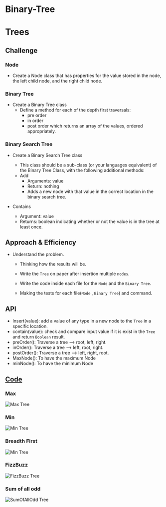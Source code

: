 # Binary-Tree

# Trees
<!-- Short summary or background information -->

## Challenge
<!-- Description of the challenge -->
### Node

- Create a Node class that has properties for the value stored in the node, the left child node, and the right child node.

### Binary Tree

- Create a Binary Tree class
  - Define a method for each of the depth first traversals:
    - pre order
    - in order
    - post order which returns an array of the values, ordered appropriately.

### Binary Search Tree

- Create a Binary Search Tree class

  - This class should be a sub-class (or your languages equivalent) of the Binary Tree Class, with the following additional methods:
  - Add
    - Arguments: value
    - Return: nothing
    - Adds a new node with that value in the correct location in the binary search tree.

- Contains
  - Argument: value
  - Returns: boolean indicating whether or not the value is in the tree at least once.

## Approach & Efficiency
<!-- What approach did you take? Why? What is the Big O space/time for this approach? -->

- Understand the problem.

  - Thinking how the results will be.

  - Write the `Tree` on paper after insertion multiple `nodes`.

  - Write the code inside each file for the `Node` and the `Binary Tree`.

  - Making the tests for each file(`Node` , `Binary Tree`) and command.

## API
<!-- Description of each method publicly available in each of your trees -->

- Insert(value): add a value of any type in a new node to the `Tree` in a specific location.
- contain(value): check and compare input value if it is exist in the `Tree` and return `Boolean` result.
- preOrder(): Traverse a tree --> root, left, right.
- inOrder(): Traverse a tree --> left, root, right.
- postOrder(): Traverse a tree --> left, right, root.
- MaxNode(): To have the maximum Node
- minNode(): To have the minimum Node

## [Code](../Binary-Tree/)

### Max

![Max Tree](./assets/maxNode.jpg)

### Min

![Min Tree](./assets/minNode.jpg)

### Breadth First

![Min Tree](./assets/breadthFirst.jpg)

### FizzBuzz

![FizzBuzz Tree](./assets/fizzBuzz.jpg)

### Sum of all odd

![SumOfAllOdd Tree](./assets/SumOfAllOdd.jpg)
